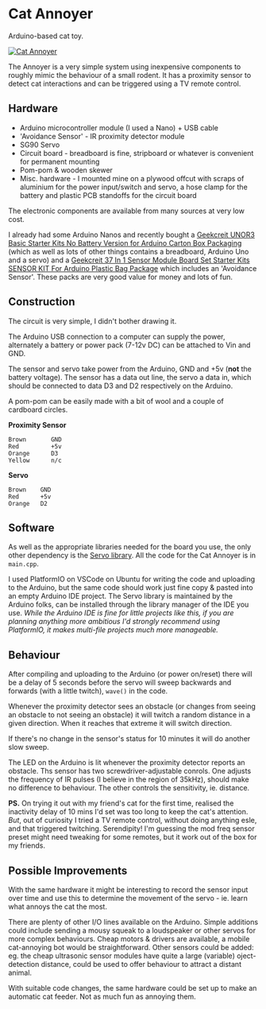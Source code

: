 # Cat Annoyer
Arduino-based cat toy.

[![Cat Annoyer](https://img.youtube.com/vi/FwHjwoEb1Nw/0.jpg)](https://www.youtube.com/watch?v=FwHjwoEb1Nw)

The Annoyer is a very simple system using inexpensive components to roughly mimic the behaviour of a small rodent. It has a proximity sensor to detect cat interactions and can be triggered using a TV remote control.

## Hardware

* Arduino microcontroller module (I used a Nano) + USB cable
* 'Avoidance Sensor' - IR proximity detector module
* SG90 Servo 
* Circuit board - breadboard is fine, stripboard or whatever is convenient for permanent mounting
* Pom-pom & wooden skewer
* Misc. hardware - I mounted mine on a plywood offcut with scraps of aluminium for the power input/switch and servo, a hose clamp for the battery and plastic PCB standoffs for the circuit board

The electronic components are available from many sources at very low cost.

I already had some Arduino Nanos and recently bought a
[Geekcreit UNOR3 Basic Starter Kits No Battery Version for Arduino Carton Box Packaging](https://www.banggood.com/Geekcreit-UNOR3-Basic-Starter-Kits-No-Battery-Version-for-Arduino-Carton-Box-Packaging-p-1133595.html) (which as well as lots of other things contains a breadboard, Arduino Uno and a servo) and a [Geekcreit 37 In 1 Sensor Module Board Set Starter Kits SENSOR KIT For Arduino Plastic Bag Package](https://www.banggood.com/Geekcreit-37-In-1-Sensor-Module-Board-Set-Starter-Kits-SENSOR-KIT-For-Arduino-Plastic-Bag-Package-p-1137051.html) which includes an 'Avoidance Sensor'. These packs are very good value for money and lots of fun.

## Construction

The circuit is very simple, I didn't bother drawing it. 

The Arduino USB connection to a computer can supply the power, alternately a battery or power pack (7-12v DC) can be attached to Vin and GND.

The sensor and servo take power from the Arduino, GND and +5v (**not** the battery voltage). The sensor has a data out line, the servo a data in, which should be connected to data D3 and D2 respectively on the Arduino.

A pom-pom can be easily made with a bit of wool and a couple of cardboard circles.

**Proximity Sensor**
```
Brown       GND
Red         +5v
Orange      D3
Yellow      n/c
```

**Servo**
```
Brown    GND
Red      +5v
Orange   D2
```

## Software

As well as the appropriate libraries needed for the board you use, the only other dependency is the [Servo library](https://www.arduino.cc/reference/en/libraries/servo/). All the code for the Cat Annoyer is in ```main.cpp```.

I used PlatformIO on VSCode on Ubuntu for writing the code and uploading to the Arduino, but the same code should work just fine copy & pasted into an empty Arduino IDE project. The Servo library is maintained by the Arduino folks, can be installed through the library manager of the IDE you use.
*While the Arduino IDE is fine for little projects like this, if you are planning anything more ambitious I'd strongly recommend using PlatformIO, it makes multi-file projects much more manageable.* 

## Behaviour

After compiling and uploading to the Arduino (or power on/reset) there will be a delay of 5 seconds before the servo will sweep backwards and forwards (with a little twitch), ```wave()``` in the code.

Whenever the proximity detector sees an obstacle (or changes from seeing an obstacle to not seeing an obstacle) it will twitch a random distance in a given direction. When it reaches that extreme it will switch direction.

If there's no change in the sensor's status for 10 minutes it will do another slow sweep.

The LED on the Arduino is lit whenever the proximity detector reports an obstacle. Ths sensor has two screwdriver-adjustable conrols. One adjusts the frequency of IR pulses (I believe in the region of 35kHz), should make no difference to behaviour. The other controls the sensitivity, ie. distance.   

**PS.** On trying it out with my friend's cat for the first time, realised the inactivity delay of 10 mins I'd set was too long to keep the cat's attention. *But*, out of curiosity I tried a TV remote control, without doing anything esle, and that triggered twitching. Serendipity! I'm guessing the mod freq sensor preset might need tweaking for some remotes, but it work out of the box for my friends. 

## Possible Improvements

With the same hardware it might be interesting to record the sensor input over time and use this to determine the movement of the servo - ie. learn what annoys the cat the most.

There are plenty of other I/O lines available on the Arduino. Simple additions could include sending a mousy squeak to a loudspeaker or other servos for more complex behaviours. Cheap motors & drivers are available, a mobile cat-annoying bot would be straightforward. Other sensors could be added: eg. the cheap ultrasonic sensor modules have quite a large (variable) oject-detection distance, could be used to offer behaviour to attract a distant animal.

With suitable code changes, the same hardware could be set up to make an automatic cat feeder. Not as much fun as annoying them.
